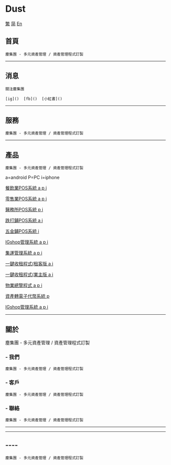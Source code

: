 # Dust



 [繁]()  [简]()  [En]()




## 首頁

    塵集團 - 多元資產管理 / 資產管理程式訂製



---



## 消息

    關注塵集團
    
    [ig]()  [fb]()  [小紅書]()


---




## 服務

    塵集團 - 多元資產管理 / 資產管理程式訂製


---



## 產品

    塵集團 - 多元資產管理 / 資產管理程式訂製

a=android P=PC i=iphone


[餐飲業POS系統 a p i ]()

[零售業POS系統 a p i ]()

[醫務所POS系統  p i ]()

[跌打鋪POS系統 a i ]()

[五金鋪POS系統 i ]()

[IGshop管理系統 a p i]()

[集運管理系統 a p i]()

[一鍵收租程式(租客版 a i]()

[一鍵收租程式(業主版 a i]()

[物業總覽程式 a p i ]()

[資產轉電子代幣系統 p ]()

[IGshop管理系統 a p i]()




---




## 關於

 塵集團 - 多元資產管理 / 資產管理程式訂製

### - 我們

    塵集團 - 多元資產管理 / 資產管理程式訂製

### - 客戶

    塵集團 - 多元資產管理 / 資產管理程式訂製

### - 聯絡

    塵集團 - 多元資產管理 / 資產管理程式訂製


---











------



## ----

    塵集團 - 多元資產管理 / 資產管理程式訂製





[]()


[]()

    
    





